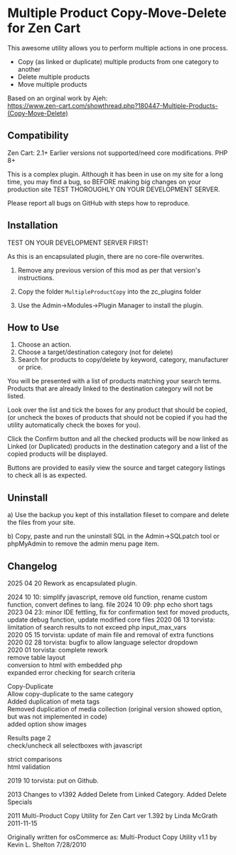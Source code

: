 # Multiple Product Copy-Move-Delete for Zen Cart

This awesome utility allows you to perform multiple actions in one process.

* Copy (as linked or duplicate) multiple products from one category to another
* Delete multiple products
* Move multiple products

Based on an orginal work by Ajeh:  
https://www.zen-cart.com/showthread.php?180447-Multiple-Products-(Copy-Move-Delete)

## Compatibility
Zen Cart: 2.1+ Earlier versions not supported/need core modifications.
PHP 8+

This is a complex plugin. Although it has been in use on my site for a long time, you may find a bug, so BEFORE making big changes on your production site TEST THOROUGHLY ON YOUR DEVELOPMENT SERVER.

Please report all bugs on GitHub with steps how to reproduce.

## Installation
TEST ON YOUR DEVELOPMENT SERVER FIRST!

As this is an encapsulated plugin, there are no core-file overwrites.

1. Remove any previous version of this mod as per that version's instructions.

1. Copy the folder `MultipleProductCopy` into the zc_plugins folder

1. Use the Admin->Modules->Plugin Manager to install the plugin.

## How to Use

1. Choose an action.
1. Choose a target/destination category (not for delete)
1. Search for products to copy/delete by keyword, category, manufacturer or price.

You will be presented with a list of products matching your search terms.  
Products that are already linked to the destination category will not be listed. 

Look over the list and tick the boxes for any product that should be copied, (or uncheck the boxes of products that should not be copied if you had the utility automatically check the boxes for you). 

Click the Confirm button and all the checked products will be now linked as Linked (or Duplicated) products in the destination category and a list of the copied products will be displayed. 

Buttons are provided to easily view the source and target category listings to check all is as expected.

## Uninstall

a) Use the backup you kept of this installation fileset to compare and delete the files from your site.

b) Copy, paste and run the uninstall SQL in the Admin->SQLpatch tool or phpMyAdmin to remove the admin menu page item.

## Changelog
2025 04 20 Rework as encapsulated plugin.

2024 10 10: simplify javascript, remove old function, rename custom function, convert defines to lang. file
2024 10 09: php echo short tags  
2023 04 23: minor IDE fettling, fix for confirmation text for moved products, update debug function, update modified core files
2020 06 13 torvista: limitation of search results to not exceed php input_max_vars  
2020 05 15 torvista: update of main file and removal of extra functions  
2020 02 28 torvista: bugfix to allow language selector dropdown  
2020 01 torvista: complete rework  
remove table layout  
conversion to html with embedded php  
expanded error checking for search criteria  

Copy-Duplicate  
Allow copy-duplicate to the same category  
Added duplication of meta tags  
Removed duplication of media collection (original version showed option, but was not implemented in code)  
added option show images  

Results page 2  
check/uncheck all selectboxes with javascript

strict comparisons  
html validation  

2019 10 torvista: put on Github.

2013 Changes to v1392
Added Delete from Linked Category. Added Delete Specials

2011 Multi-Product Copy Utility for Zen Cart ver 1.392 by Linda McGrath 2011-11-15

Originally written for osCommerce as:
Multi-Product Copy Utility v1.1 by Kevin L. Shelton 7/28/2010
